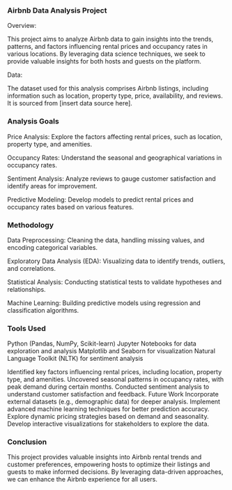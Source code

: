 
### Airbnb Data Analysis Project


Overview:

This project aims to analyze Airbnb data to gain insights into the trends, patterns, and factors influencing rental prices and occupancy rates in various locations. By leveraging data science techniques, we seek to provide valuable insights for both hosts and guests on the platform.

Data:

The dataset used for this analysis comprises Airbnb listings, including information such as location, property type, price, availability, and reviews. It is sourced from [insert data source here].

### Analysis Goals

Price Analysis: Explore the factors affecting rental prices, such as location, property type, and amenities.

Occupancy Rates: Understand the seasonal and geographical variations in occupancy rates.

Sentiment Analysis: Analyze reviews to gauge customer satisfaction and identify areas for improvement.

Predictive Modeling: Develop models to predict rental prices and occupancy rates based on various features.

### Methodology

Data Preprocessing: Cleaning the data, handling missing values, and encoding categorical variables.

Exploratory Data Analysis (EDA): Visualizing data to identify trends, outliers, and correlations.

Statistical Analysis: Conducting statistical tests to validate hypotheses and relationships.

Machine Learning: Building predictive models using regression and classification algorithms.

### Tools Used

Python (Pandas, NumPy, Scikit-learn)
Jupyter Notebooks for data exploration and analysis
Matplotlib and Seaborn for visualization
Natural Language Toolkit (NLTK) for sentiment analysis

Identified key factors influencing rental prices, including location, property type, and amenities.
Uncovered seasonal patterns in occupancy rates, with peak demand during certain months.
Conducted sentiment analysis to understand customer satisfaction and feedback.
Future Work
Incorporate external datasets (e.g., demographic data) for deeper analysis.
Implement advanced machine learning techniques for better prediction accuracy.
Explore dynamic pricing strategies based on demand and seasonality.
Develop interactive visualizations for stakeholders to explore the data.

### Conclusion

This project provides valuable insights into Airbnb rental trends and customer preferences, empowering hosts to optimize their listings and guests to make informed decisions. By leveraging data-driven approaches, we can enhance the Airbnb experience for all users.
